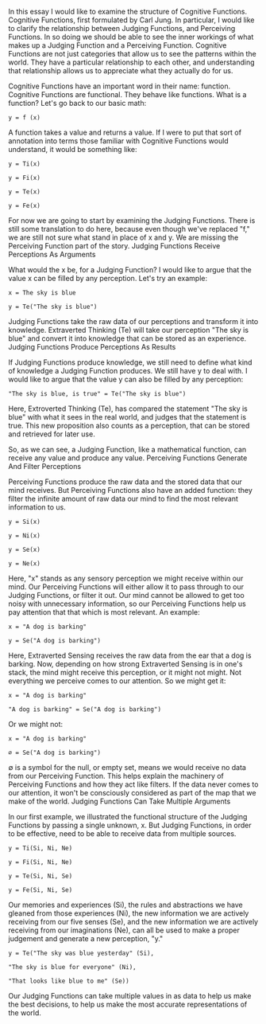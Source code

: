 In this essay I would like to examine the structure of Cognitive Functions. Cognitive Functions, first formulated by Carl Jung. In particular, I would like to clarify the relationship between Judging Functions, and Perceiving Functions. In so doing we should be able to see the inner workings of what makes up a Judging Function and a Perceiving Function. Cognitive Functions are not just categories that allow us to see the patterns within the world. They have a particular relationship to each other, and understanding that relationship allows us to appreciate what they actually do for us.

Cognitive Functions have an important word in their name: function. Cognitive Functions are functional. They behave like functions. What is a function? Let's go back to our basic math:

    y = f (x)

A function takes a value and returns a value. If I were to put that sort of annotation into terms those familiar with Cognitive Functions would understand, it would be something like:

    y = Ti(x)

    y = Fi(x)

    y = Te(x)

    y = Fe(x)

For now we are going to start by examining the Judging Functions. There is still some translation to do here, because even though we've replaced "f," we are still not sure what stand in place of x and y. We are missing the Perceiving Function part of the story.
Judging Functions Receive Perceptions As Arguments

What would the x be, for a Judging Function? I would like to argue that the value x can be filled by any perception. Let's try an example:

    x = The sky is blue

    y = Te("The sky is blue")

Judging Functions take the raw data of our perceptions and transform it into knowledge. Extraverted Thinking (Te) will take our perception "The sky is blue" and convert it into knowledge that can be stored as an experience.
Judging Functions Produce Perceptions As Results

If Judging Functions produce knowledge, we still need to define what kind of knowledge a Judging Function produces. We still have y to deal with. I would like to argue that the value y can also be filled by any perception:

    "The sky is blue, is true" = Te("The sky is blue")

Here, Extroverted Thinking (Te), has compared the statement "The sky is blue" with what it sees in the real world, and judges that the statement is true. This new proposition also counts as a perception, that can be stored and retrieved for later use.

So, as we can see, a Judging Function, like a mathematical function, can receive any value and produce any value.
Perceiving Functions Generate And Filter Perceptions

Perceiving Functions produce the raw data and the stored data that our mind receives. But Perceiving Functions also have an added function: they filter the infinite amount of raw data our mind to find the most relevant information to us.

    y = Si(x)

    y = Ni(x)

    y = Se(x)

    y = Ne(x)

Here, "x" stands as any sensory perception we might receive within our mind. Our Perceiving Functions will either allow it to pass through to our Judging Functions, or filter it out. Our mind cannot be allowed to get too noisy with unnecessary information, so our Perceiving Functions help us pay attention that that which is most relevant. An example:

    x = "A dog is barking"

    y = Se("A dog is barking")

Here, Extraverted Sensing receives the raw data from the ear that a dog is barking. Now, depending on how strong Extraverted Sensing is in one's stack, the mind might receive this perception, or it might not might. Not everything we perceive comes to our attention. So we might get it:

    x = "A dog is barking"

    "A dog is barking" = Se("A dog is barking")

Or we might not:

    x = "A dog is barking"

    ∅ = Se("A dog is barking")

∅ is a symbol for the null, or empty set, means we would receive no data from our Perceiving Function. This helps explain the machinery of Perceiving Functions and how they act like filters. If the data never comes to our attention, it won't be consciously considered as part of the map that we make of the world.
Judging Functions Can Take Multiple Arguments

In our first example, we illustrated the functional structure of the Judging Functions by passing a single unknown, x. But Judging Functions, in order to be effective, need to be able to receive data from multiple sources.

    y = Ti(Si, Ni, Ne)

    y = Fi(Si, Ni, Ne)

    y = Te(Si, Ni, Se)

    y = Fe(Si, Ni, Se)

Our memories and experiences (Si), the rules and abstractions we have gleaned from those experiences (Ni), the new information we are actively receiving from our five senses (Se), and the new information we are actively receiving from our imaginations (Ne), can all be used to make a proper judgement and generate a new perception, "y."

    y = Te("The sky was blue yesterday" (Si),

    "The sky is blue for everyone" (Ni),

    "That looks like blue to me" (Se))

Our Judging Functions can take multiple values in as data to help us make the best decisions, to help us make the most accurate representations of the world.
